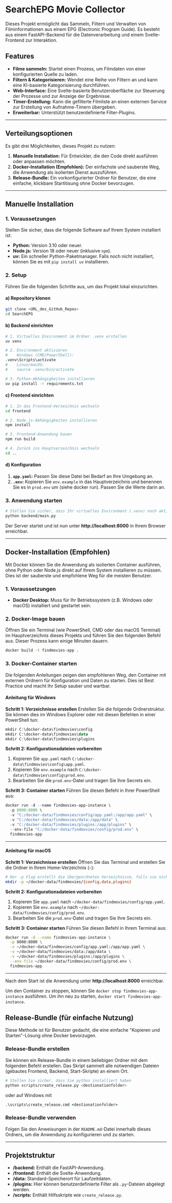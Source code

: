 # SearchEPG Movie Collector

Dieses Projekt ermöglicht das Sammeln, Filtern und Verwalten von Filminformationen aus einem EPG (Electronic Program Guide). Es besteht aus einem FastAPI-Backend für die Datenverarbeitung und einem Svelte-Frontend zur Interaktion.

## Features

- **Filme sammeln:** Startet einen Prozess, um Filmdaten von einer konfigurierten Quelle zu laden.
- **Filtern & Kategorisieren:** Wendet eine Reihe von Filtern an und kann eine KI-basierte Kategorisierung durchführen.
- **Web-Interface:** Eine Svelte-basierte Benutzeroberfläche zur Steuerung der Prozesse und zur Anzeige der Ergebnisse.
- **Timer-Erstellung:** Kann die gefilterte Filmliste an einen externen Service zur Erstellung von Aufnahme-Timern übergeben.
- **Erweiterbar:** Unterstützt benutzerdefinierte Filter-Plugins.

---

## Verteilungsoptionen

Es gibt drei Möglichkeiten, dieses Projekt zu nutzen:

1.  **Manuelle Installation:** Für Entwickler, die den Code direkt ausführen oder anpassen möchten.
2.  **Docker-Installation (Empfohlen):** Der einfachste und sauberste Weg, die Anwendung als isolierten Dienst auszuführen.
3.  **Release-Bundle:** Ein vorkonfigurierter Ordner für Benutzer, die eine einfache, klickbare Startlösung ohne Docker bevorzugen.

---

## Manuelle Installation

### 1. Voraussetzungen

Stellen Sie sicher, dass die folgende Software auf Ihrem System installiert ist:

- **Python:** Version 3.10 oder neuer.
- **Node.js:** Version 18 oder neuer (inklusive `npm`).
- **uv:** Ein schneller Python-Paketmanager. Falls noch nicht installiert, können Sie es mit `pip install uv` installieren.

### 2. Setup

Führen Sie die folgenden Schritte aus, um das Projekt lokal einzurichten.

#### a) Repository klonen

```bash
git clone <URL_des_GitHub_Repos>
cd SearchEPG
```

#### b) Backend einrichten

```bash
# 1. Virtuelles Environment im Ordner .venv erstellen
uv venv

# 2. Environment aktivieren
#    Windows (CMD/PowerShell):
.venv\Scripts\activate
#    Linux/macOS:
#    source .venv/bin/activate

# 3. Python-Abhängigkeiten installieren
uv pip install -r requirements.txt
```

#### c) Frontend einrichten

```bash
# 1. In das Frontend-Verzeichnis wechseln
cd frontend

# 2. Node.js-Abhängigkeiten installieren
npm install

# 3. Frontend-Anwendung bauen
npm run build

# 4. Zurück ins Hauptverzeichnis wechseln
cd ..
```

#### d) Konfiguration

1.  **`app.yaml`:** Passen Sie diese Datei bei Bedarf an Ihre Umgebung an.
2.  **`.env`:** Kopieren Sie `env.example` in das Hauptverzeichnis und benennen Sie es in `prod.env` um (siehe docker run). Passen Sie die Werte darin an.

### 3. Anwendung starten

```bash
# Stellen Sie sicher, dass Ihr virtuelles Environment (.venv) noch aktiviert ist
python backend/main.py
```

Der Server startet und ist nun unter **http://localhost:8000** in Ihrem Browser erreichbar.

---

## Docker-Installation (Empfohlen)

Mit Docker können Sie die Anwendung als isolierten Container ausführen, ohne Python oder Node.js direkt auf Ihrem System installieren zu müssen. Dies ist der sauberste und empfohlene Weg für die meisten Benutzer.

### 1. Voraussetzungen

- **Docker Desktop:** Muss für Ihr Betriebssystem (z.B. Windows oder macOS) installiert und gestartet sein.

### 2. Docker-Image bauen

Öffnen Sie ein Terminal (wie PowerShell, CMD oder das macOS Terminal) im Hauptverzeichnis dieses Projekts und führen Sie den folgenden Befehl aus. Dieser Prozess kann einige Minuten dauern.

```bash
docker build -t findmovies-app .
```

### 3. Docker-Container starten

Die folgenden Anleitungen zeigen den empfohlenen Weg, den Container mit externen Ordnern für Konfiguration und Daten zu starten. Dies ist Best Practice und macht Ihr Setup sauber und wartbar.

#### Anleitung für Windows

**Schritt 1: Verzeichnisse erstellen**
Erstellen Sie die folgende Ordnerstruktur. Sie können dies im Windows Explorer oder mit diesen Befehlen in einer PowerShell tun:
```powershell
mkdir C:\docker-data\findmovies\config
mkdir C:\docker-data\findmovies\data
mkdir C:\docker-data\findmovies\plugins
```

**Schritt 2: Konfigurationsdateien vorbereiten**
1.  Kopieren Sie `app.yaml` nach `C:\docker-data\findmovies\config\app.yaml`.
2.  Kopieren Sie `env.example` nach `C:\docker-data\findmovies\config\prod.env`.
3.  Bearbeiten Sie die `prod.env`-Datei und tragen Sie Ihre Secrets ein.

**Schritt 3: Container starten**
Führen Sie diesen Befehl in Ihrer PowerShell aus:
```powershell
docker run -d --name findmovies-app-instance \
  -p 8000:8000 \
  -v "C:/docker-data/findmovies/config/app.yaml:/app/app.yaml" \
  -v "C:/docker-data/findmovies/data:/app/data" \
  -v "C:/docker-data/findmovies/plugins:/app/plugins" \
  --env-file "C:/docker-data/findmovies/config/prod.env" \
  findmovies-app
```

---

#### Anleitung für macOS

**Schritt 1: Verzeichnisse erstellen**
Öffnen Sie das Terminal und erstellen Sie die Ordner in Ihrem Home-Verzeichnis (`~`):
```bash
# Der -p Flag erstellt die übergeordneten Verzeichnisse, falls sie nicht existieren
mkdir -p ~/docker-data/findmovies/{config,data,plugins}
```

**Schritt 2: Konfigurationsdateien vorbereiten**
1.  Kopieren Sie `app.yaml` nach `~/docker-data/findmovies/config/app.yaml`.
2.  Kopieren Sie `env.example` nach `~/docker-data/findmovies/config/prod.env`.
3.  Bearbeiten Sie die `prod.env`-Datei und tragen Sie Ihre Secrets ein.

**Schritt 3: Container starten**
Führen Sie diesen Befehl in Ihrem Terminal aus:
```bash
docker run -d --name findmovies-app-instance \
  -p 8000:8000 \
  -v ~/docker-data/findmovies/config/app.yaml:/app/app.yaml \
  -v ~/docker-data/findmovies/data:/app/data \
  -v ~/docker-data/findmovies/plugins:/app/plugins \
  --env-file ~/docker-data/findmovies/config/prod.env \
  findmovies-app
```

---

Nach dem Start ist die Anwendung unter **http://localhost:8000** erreichbar.

Um den Container zu stoppen, können Sie `docker stop findmovies-app-instance` ausführen. Um ihn neu zu starten, `docker start findmovies-app-instance`.


## Release-Bundle (für einfache Nutzung)

Diese Methode ist für Benutzer gedacht, die eine einfache "Kopieren und Starten"-Lösung ohne Docker bevorzugen.

### Release-Bundle erstellen

Sie können ein Release-Bundle in einem beliebigen Ordner mit dem folgenden Befehl erstellen. Das Skript sammelt alle notwendigen Dateien (gebautes Frontend, Backend, Start-Skripte) an einem Ort.


```bash
# Stellen Sie sicher, dass Sie python installiert haben
python scripts/create_release.py <destionationfolder>
```

oder auf Windows mit
``` cmd
.\scripts\create_release.cmd <destionationfolder>
```

### Release-Bundle verwenden

Folgen Sie den Anweisungen in der `README.md`-Datei innerhalb dieses Ordners, um die Anwendung zu konfigurieren und zu starten.

---

## Projektstruktur

- **/backend:** Enthält die FastAPI-Anwendung.
- **/frontend:** Enthält die Svelte-Anwendung.
- **/data:** Standard-Speicherort für Laufzeitdaten.
- **/plugins:** Hier können benutzerdefinierte Filter als `.py`-Dateien abgelegt werden.
- **/scripts:** Enthält Hilfsskripte wie `create_release.py`.
